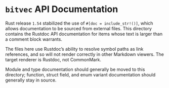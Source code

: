 # `bitvec` API Documentation

Rust release `1.54` stabilized the use of `#[doc = include_str!()]`, which
allows documentation to be sourced from external files. This directory contains
the Rustdoc API documentation for items whose text is larger than a comment
block warrants.

The files here use Rustdoc’s ability to resolve symbol paths as link references,
and so will not render correctly in other Markdown viewers. The target renderer
is Rustdoc, not CommonMark.

Module and type documentation should generally be moved to this directory;
function, struct field, and enum variant documentation should generally stay
in source.
